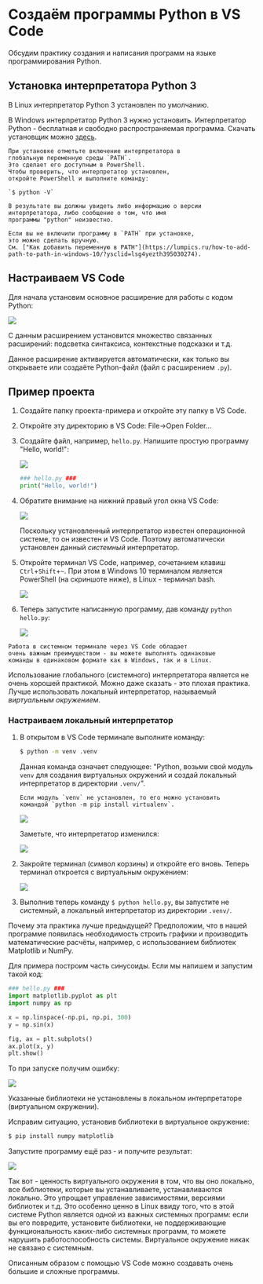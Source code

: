 # Создаём программы Python в VS Code

Обсудим практику создания и написания программ
на языке программирования Python.

## Установка интерпретатора Python 3

В Linux интерпретатор Python 3 установлен по умолчанию.

В Windows интерпретатор Python 3 нужно установить.
Интерпретатор Python - бесплатная и свободно распространяемая
программа.
Скачать установщик можно [здесь](https://www.python.org/downloads/release/python-3109/).

```{important}
При установке отметьте включение интерпретатора в
глобальную переменную среды `PATH`.
Это сделает его доступным в PowerShell.
Чтобы проверить, что интерпретатор установлен,
откройте PowerShell и выполните команду:

`$ python -V`

В результате вы должны увидеть либо информацию о версии
интерпретатора, либо сообщение о том, что имя
программы "python" неизвестно.

Если вы не включили программу в `PATH` при установке,
это можно сделать вручную.
См. ["Как добавить переменную в PATH"](https://lumpics.ru/how-to-add-path-to-path-in-windows-10/?ysclid=lsg4yezth395030274).
```

## Настраиваем VS Code

Для начала установим основное расширение для
работы с кодом Python:

![](pics/vscode-python-1.PNG)

С данным расширением установится множество связанных расширений:
подсветка синтаксиса, контекстные подсказки и т.д.

Данное расширение активируется автоматически,
как только вы открываете или создаёте Python-файл
(файл с расширением `.py`).

## Пример проекта

1. Создайте папку проекта-примера и откройте эту папку в VS Code.
2. Откройте эту директорию в VS Code:
   File->Open Folder...
3. Создайте файл, например, `hello.py`.
   Напишите простую программу "Hello, world!":

   ![](pics/vscode-python-2.PNG)

   ```python
   ### hello.py ###
   print("Hello, world!")
   ```

4. Обратите внимание на нижний правый угол окна VS Code:
   
   ![](pics/vscode-python-3.PNG)

   Поскольку установленный интерпретатор известен операционной системе,
   то он известен и VS Code.
   Поэтому автоматически установлен данный _системный_ интерпретатор.
5. Откройте терминал VS Code, например,
   сочетанием клавиш `Ctrl`+`Shift`+`~`.
   При этом в Windows 10 терминалом является PowerShell
   (на скриншоте ниже), в Linux - терминал bash.

   ![](pics/vscode-python-4.PNG)

6. Теперь запустите написанную программу,
   дав команду `python hello.py`:
   
   ![](pics/vscode-python-5.PNG)

```{important}
Работа в системном терминале через VS Code обладает
очень важным преимуществом - вы можете выполнять одинаковые
команды в одинаковом формате как в Windows, так и в Linux.
```

Использование глобального (системного) интерпретатора
является не очень хорошей практикой.
Можно даже сказать - это плохая практика.
Лучше использовать локальный интерпретатор, называемый
_виртуальным окружением_.

### Настраиваем локальный интерпретатор

1. В открытом в VS Code терминале выполните команду:
   
   ```bash
   $ python -m venv .venv
   ```
   
   Данная команда означает следующее:
   "Python, возьми свой модуль `venv` для создания
   виртуальных окружений и создай локальный интерпретатор
   в директории `.venv/`".

   ```{note}
   Если модуль `venv` не установлен, то его можно установить
   командой `python -m pip install virtualenv`.
   ```

   ![](pics/vscode-python-6.PNG)

   Заметьте, что интерпретатор изменился:

   ![](pics/vscode-python-7.PNG)

2. Закройте терминал (символ корзины) и откройте его вновь.
   Теперь терминал откроется с виртуальным окружением:

   ![](pics/vscode-python-8.PNG)

3. Выполнив теперь команду `$ python hello.py`,
   вы запустите не системный, а локальный интерпретатор
   из директории `.venv/`.

Почему эта практика лучше предыдущей?
Предположим, что в нашей программе появилась необходимость
строить графики и производить математические расчёты,
например, с использованием библиотек Matplotlib и NumPy.

Для примера построим часть синусоиды.
Если мы напишем и запустим такой код:

```python
### hello.py ###
import matplotlib.pyplot as plt
import numpy as np

x = np.linspace(-np.pi, np.pi, 300)
y = np.sin(x)

fig, ax = plt.subplots()
ax.plot(x, y)
plt.show()
```

То при запуске получим ошибку:

![](pics/vscode-python-9.PNG)

Указанные библиотеки не установлены в локальном
интерпретаторе (виртуальном окружении).

Исправим ситуацию, установив библиотеки в виртуальное окружение:

```bash
$ pip install numpy matplotlib
```

Запустите программу ещё раз - и получите результат:

![](pics/vscode-python-10.PNG)

Так вот - ценность виртуального окружения в том,
что вы оно локально, все библиотеки, которые вы устанавливаете,
устанавливаются локально.
Это упрощает управление зависимостями, версиями библиотек
и т.д.
Это особенно ценно в Linux ввиду того, что в этой системе
Python является одной из важных системных программ:
если вы его повредите, установите библиотеки,
не поддерживающие функциональность каких-либо системных программ,
то можете нарушить работоспособность системы.
Виртуальное окружение никак не связано с системным.

Описанным образом с помощью VS Code можно создавать
очень большие и сложные программы.
